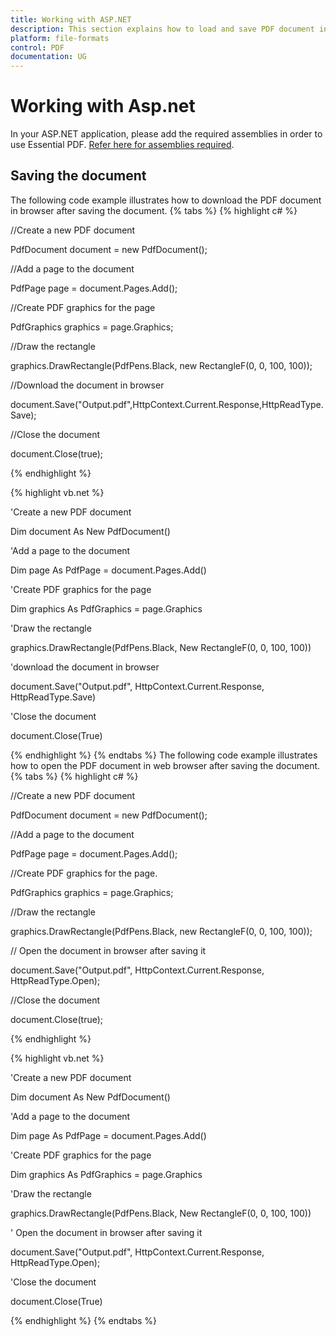 ```yaml
---
title: Working with ASP.NET 
description: This section explains how to load and save PDF document in ASP.NET
platform: file-formats
control: PDF
documentation: UG
---
```

# Working with Asp.net

In your ASP.NET application, please add the required assemblies in order to use Essential PDF. [Refer here for assemblies required](/File-Formats/PDF/Assemblies-Required).

## Saving the document 

The following code example illustrates how to download the PDF document in browser after saving the document.
{% tabs %}
{% highlight c# %}

//Create a new PDF document

PdfDocument document = new PdfDocument();

//Add a page to the document

PdfPage page = document.Pages.Add();

//Create PDF graphics for the page

PdfGraphics graphics = page.Graphics;

//Draw the rectangle

graphics.DrawRectangle(PdfPens.Black, new RectangleF(0, 0, 100, 100));

//Download the document in browser

document.Save("Output.pdf",HttpContext.Current.Response,HttpReadType.Save);

//Close the document

document.Close(true);



{% endhighlight %}

{% highlight vb.net %}


'Create a new PDF document

Dim document As New PdfDocument()

'Add a page to the document

Dim page As PdfPage = document.Pages.Add()

'Create PDF graphics for the page

Dim graphics As PdfGraphics = page.Graphics

'Draw the rectangle

graphics.DrawRectangle(PdfPens.Black, New RectangleF(0, 0, 100, 100))

'download the document in browser

document.Save("Output.pdf", HttpContext.Current.Response, HttpReadType.Save)

'Close the document

document.Close(True)



{% endhighlight %}
{% endtabs %}
The following code example illustrates how to open the PDF document in web browser after saving the document.
{% tabs %}
{% highlight c# %}


//Create a new PDF document

PdfDocument document = new PdfDocument();

//Add a page to the document

PdfPage page = document.Pages.Add();

//Create PDF graphics for the page.

PdfGraphics graphics = page.Graphics;

//Draw the rectangle

graphics.DrawRectangle(PdfPens.Black, new RectangleF(0, 0, 100, 100));

// Open the document in browser after saving it

document.Save("Output.pdf", HttpContext.Current.Response, HttpReadType.Open);

//Close the document

document.Close(true);



{% endhighlight %}

{% highlight vb.net %}


'Create a new PDF document

Dim document As New PdfDocument()

'Add a page to the document

Dim page As PdfPage = document.Pages.Add()

'Create PDF graphics for the page

Dim graphics As PdfGraphics = page.Graphics

'Draw the rectangle

graphics.DrawRectangle(PdfPens.Black, New RectangleF(0, 0, 100, 100))

' Open the document in browser after saving it

document.Save("Output.pdf", HttpContext.Current.Response, HttpReadType.Open);

'Close the document

document.Close(True)



{% endhighlight %}
{% endtabs %}
